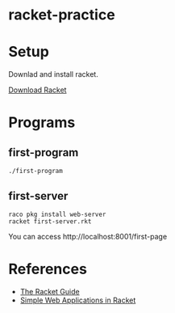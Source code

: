 # racket-practice

# Setup
Downlad and install racket.

[Download Racket](http://racket-lang.org/download/)

# Programs
## first-program
```
./first-program
```

## first-server
```
raco pkg install web-server
racket first-server.rkt
```

You can access http://localhost:8001/first-page

# References
- [The Racket Guide](https://docs.racket-lang.org/guide/index.html)
- [Simple Web Applications in Racket](https://www.monolune.com/simple-web-applications-in-racket/)
